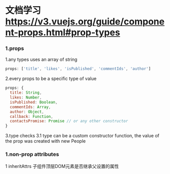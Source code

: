 
# 文档学习 https://v3.vuejs.org/guide/component-props.html#prop-types

### 1.props
  1.any types uses an array of string  
```js
props: ['title', 'likes', 'isPublished', 'commentIds', 'author']
```
  2.every props to be a specific type of value  
```js
props: {
  title: String,
  likes: Number,
  isPublished: Boolean,
  commentIds: Array,
  author: Object,
  callback: Function,
  contactsPromise: Promise // or any other constructor
}
```
  3.type checks
    3.1 type can be a custom constructor function, the value of the prop was created with new People  
### 1.non-prop attributes
  1 inheritAttrs 子组件顶层DOM元素是否继承父设置的属性  
  
